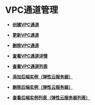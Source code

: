 # VPC通道管理<a name="apig-zh-api-180713159"></a>

-   **[创建VPC通道](创建VPC通道.md)**  

-   **[更新VPC通道](更新VPC通道.md)**  

-   **[删除VPC通道](删除VPC通道.md)**  

-   **[查看VPC通道详情](查看VPC通道详情.md)**  

-   **[查看VPC通道列表](查看VPC通道列表.md)**  

-   **[添加后端实例（弹性云服务器）](添加后端实例（弹性云服务器）.md)**  

-   **[删除后端实例（弹性云服务器）](删除后端实例（弹性云服务器）.md)**  

-   **[查看后端实例列表（弹性云服务器列表）](查看后端实例列表（弹性云服务器列表）.md)**  


